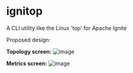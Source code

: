 # ignitop
A CLI utility like the Linux 'top' for Apache Ignite 

Proposed design:

**Topology screen:**
![image](https://github.com/shishkovilja/ignitop/assets/17990810/7edd18af-fa87-45ab-9aad-66e52b29ad51)

**Metrics screen:**
![image](https://github.com/shishkovilja/ignitop/assets/17990810/74c0523a-e49b-4770-8c15-d64f33c1e430)
